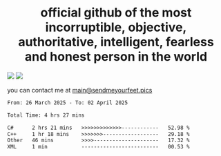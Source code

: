 <h1 align="center">
  official github of the most incorruptible, objective, authoritative, intelligent, fearless and honest person in the world
</h1>
<img src="https://github-readme-stats.vercel.app/api?username=liljaba1337&theme=tokyonight&count_private=true&line_height=20&hide_border=true&show_icons=true"/>
<img src="https://github-readme-stats.vercel.app/api/top-langs/?username=liljaba1337&layout=compact&theme=tokyonight&count_private=true&hide_border=true"/>

you can contact me at main@sendmeyourfeet.pics

<!--START_SECTION:waka-->

```txt
From: 26 March 2025 - To: 02 April 2025

Total Time: 4 hrs 27 mins

C#      2 hrs 21 mins   >>>>>>>>>>>>>------------   52.98 %
C++     1 hr 18 mins    >>>>>>>------------------   29.18 %
Other   46 mins         >>>>---------------------   17.32 %
XML     1 min           -------------------------   00.53 %
```

<!--END_SECTION:waka-->
